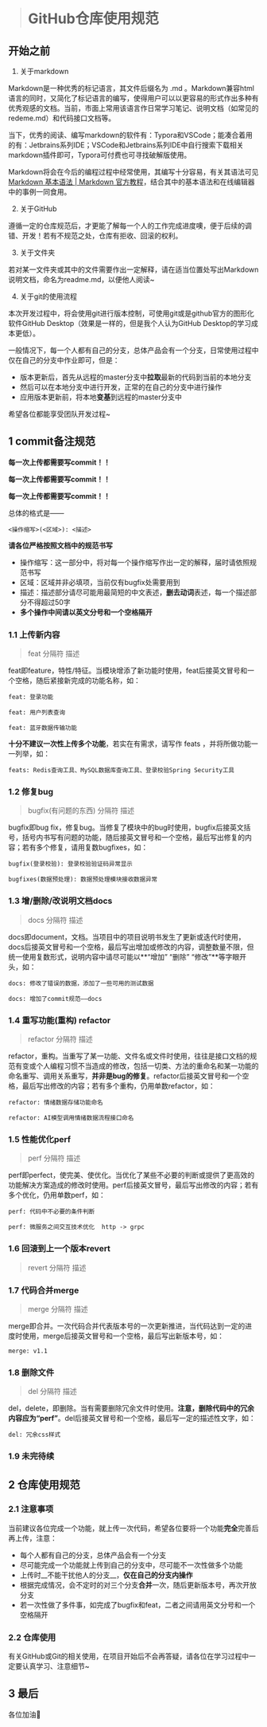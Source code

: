 > # GitHub仓库使用规范



## 开始之前

1. 关于markdown

Markdown是一种优秀的标记语言，其文件后缀名为 .md 。Markdown兼容html语言的同时，又简化了标记语言的编写，使得用户可以以更容易的形式作出多种有优秀观感的文档。当前，市面上常用该语言作日常学习笔记、说明文档（如常见的redeme.md）和代码接口文档等。

当下，优秀的阅读、编写markdown的软件有：Typora和VSCode；能凑合着用的有：Jetbrains系列IDE；VSCode和Jetbrains系列IDE中自行搜索下载相关markdown插件即可，Typora可付费也可寻找破解版使用。

Markdown将会在今后的编程过程中经常使用，其编写十分容易，有关其语法可见[Markdown 基本语法 | Markdown 官方教程](https://markdown.com.cn/basic-syntax/)，结合其中的基本语法和在线编辑器中的事例一同食用。

2. 关于GitHub

遵循一定的仓库规范后，才更能了解每一个人的工作完成进度噢，便于后续的调错、开发！若有不规范之处，仓库有拒收、回滚的权利。

3. 关于文件夹

若对某一文件夹或其中的文件需要作出一定解释，请在适当位置处写出Markdown说明文档，命名为readme.md，以便他人阅读~

4. 关于git的使用流程

本次开发过程中，将会使用git进行版本控制，可使用git或是github官方的图形化软件GitHub Desktop（效果是一样的，但是我个人认为GitHub Desktop的学习成本更低）。

一般情况下，每一个人都有自己的分支，总体产品会有一个分支，日常使用过程中仅在自己的分支中作业即可，但是：

- 版本更新后，首先从远程的master分支中**拉取**最新的代码到当前的本地分支
- 然后可以在本地分支中进行开发，正常的在自己的分支中进行操作
- 应用版本更新前，将本地**变基**到远程的master分支中

希望各位都能享受团队开发过程~



## 1 commit备注规范

**每一次上传都需要写commit！！**

**每一次上传都需要写commit！！**

**每一次上传都需要写commit！！**

总体的格式是——

```
<操作缩写>(<区域>): <描述>
```

**请各位严格按照文档中的规范书写**

- 操作缩写：这一部分中，将对每一个操作缩写作出一定的解释，届时请依照规范书写
- 区域：区域并非必填项，当前仅有bugfix处需要用到
- 描述：描述部分请尽可能用最简短的中文表述，**删去动词**表述，每一个描述部分不得超过50字
- **多个操作中间请以英文分号和一个空格隔开**

### 1.1 上传新内容

> feat 分隔符 描述

feat即feature，特性/特征。当模块增添了新功能时使用，feat后接英文冒号和一个空格，随后紧接新完成的功能名称，如：

```
feat: 登录功能

feat: 用户列表查询

feat: 蓝牙数据传输功能
```

**十分不建议一次性上传多个功能**，若实在有需求，请写作 feats ，并将所做功能一一列举，如：

```
feats: Redis查询工具、MySQL数据库查询工具、登录校验Spring Security工具
```

### 1.2 修复bug

> bugfix(有问题的东西) 分隔符 描述

bugfix即bug fix，修复bug。当修复了模块中的bug时使用，bugfix后接英文括号，括号内书写有问题的功能，随后接英文冒号和一个空格，最后写出修复的内容；若有多个修复，请用复数bugfixes，如：

```
bugfix(登录校验): 登录校验验证码异常显示

bugfixes(数据预处理): 数据预处理模块接收数据异常
```

### 1.3 增/删除/改说明文档docs

> docs 分隔符 描述

docs即document，文档。当项目中的项目说明书发生了更新或迭代时使用，docs后接英文冒号和一个空格，最后写出增加或修改的内容，调整数量不限，但统一使用复数形式，说明内容中请尽可能以**“增加” “删除” “修改”**等字眼开头，如：

```
docs: 修改了错误的数据，添加了一些可用的测试数据

docs: 增加了commit规范——docs
```

### 1.4 重写功能(重构) refactor

> refactor 分隔符 描述

refactor，重构。当重写了某一功能、文件名或文件时使用，往往是接口文档的规范有变或个人编程习惯不当造成的修改，包括一切类、方法的重命名和某一功能的命名重写、调用关系重写，**并非是bug的修复**。refactor后接英文冒号和一个空格，最后写出修改的内容；若有多个重构，仍用单数refactor，如：

```
refactor: 情绪数据存储功能命名

refactor: AI模型调用情绪数据流程接口命名
```

### 1.5 性能优化perf

> perf 分隔符 描述

perf即perfect，使完美、使优化。当优化了某些不必要的判断或提供了更高效的功能解决方案造成的修改时使用。perf后接英文冒号，最后写出修改的内容；若有多个优化，仍用单数perf，如：

```
perf: 代码中不必要的条件判断

perf: 微服务之间交互技术优化  http -> grpc
```

### 1.6  回滚到上一个版本revert

> revert 分隔符 描述

### 1.7 代码合并merge

> merge 分隔符 描述

merge即合并。一次代码合并代表版本号的一次更新推进，当代码达到一定的进度时使用，merge后接英文冒号和一个空格，最后写出新版本号，如：

```
merge: v1.1
```

### 1.8 删除文件

> del 分隔符 描述

del，delete，即删除。当有需要删除冗余文件时使用。**注意，删除代码中的冗余内容应为“perf”**。del后接英文冒号和一个空格，最后写一定的描述性文字，如：

```
del: 冗余css样式
```

### 1.9 未完待续



## 2 仓库使用规范

### 2.1 注意事项

当前建议各位完成一个功能，就上传一次代码，希望各位要将一个功能**完全**完善后再上传，注意：

- 每个人都有自己的分支，总体产品会有一个分支
- 尽可能完成一个功能就上传到自己的分支中，尽可能不一次性做多个功能
- 上传时__不能干扰他人的分支__，**仅在自己的分支内操作**
- 根据完成情况，会不定时的对三个分支**合并**一次，随后更新版本号，再次开放分支
- 若一次性做了多件事，如完成了bugfix和feat，二者之间请用英文分号和一个空格隔开


### 2.2 仓库使用

有关GitHub或Git的相关使用，在项目开始后不会再答疑，请各位在学习过程中一定要认真学习、注意细节~



## 3 最后

各位加油🎇

